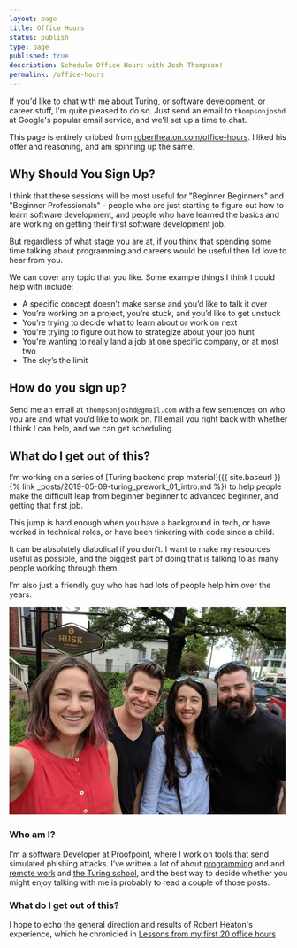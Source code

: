 ```yaml
---
layout: page
title: Office Hours
status: publish
type: page
published: true
description: Schedule Office Hours with Josh Thompson!
permalink: /office-hours
---
```


If you'd like to chat with me about Turing, or software development, or career stuff, I'm quite pleased to do so. Just send an email to `thompsonjoshd` at Google's popular email service, and we'll set up a time to chat.

This page is entirely cribbed from [robertheaton.com/office-hours](https://robertheaton.com/office-hours). I liked his offer and reasoning, and am spinning up the same. 

## Why Should You Sign Up?


I think that these sessions will be most useful for "Beginner Beginners" and "Beginner Professionals" - people who are just starting to figure out how to learn software development, and people who have learned the basics and are working on getting their first software development job.

But regardless of what stage you are at, if you think that spending some time talking about programming and careers would be useful then I’d love to hear from you.

We can cover any topic that you like. Some example things I think I could help with include:

- A specific concept doesn’t make sense and you’d like to talk it over
- You’re working on a project, you’re stuck, and you’d like to get unstuck
- You’re trying to decide what to learn about or work on next
- You're trying to figure out how to strategize about your job hunt
- You're wanting to really land a job at one specific company, or at most two
- The sky’s the limit


## How do you sign up?

Send me an email at `thompsonjoshd@gmail.com` with a few sentences on who you are and what you’d like to work on. I’ll email you right back with whether I think I can help, and we can get scheduling.

## What do I get out of this?

I’m working on a series of [Turing backend prep material]({{ site.baseurl }}{% link _posts/2019-05-09-turing_prework_01_intro.md %}) to help people make the difficult leap from beginner beginner to advanced beginner, and getting that first job. 

This jump is hard enough when you have a background in tech, or have worked in technical roles, or have been tinkering with code since a child. 

It can be absolutely diabolical if you don’t. I want to make my resources useful as possible, and the biggest part of doing that is talking to as many people working through them.

I’m also just a friendly guy who has had lots of people help him over the years.

![see i'm normal](/images/08-15-2019-fun-normal-person-right-questionmark.jpg)


### Who am I?

I’m a software Developer at Proofpoint, where I work on tools that send simulated phishing attacks. I’ve written a lot of about [programming](https://josh.works/tags#programming) and and [remote work](https://josh.works/tags#remote_work ) and [the Turing school](https://josh.works/tags#turing), and the best way to decide whether you might enjoy talking with me is probably to read a couple of those posts. 


### What do I get out of this?

I hope to echo the general direction and results of Robert Heaton's experience, which he chronicled in [Lessons from my first 20 office hours](https://robertheaton.com/2018/10/02/lessons-from-my-first-20-office-hours/)



